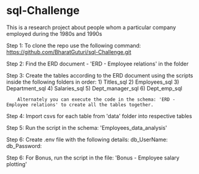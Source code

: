 # sql-Challenge

This is a research project about people whom a particular company employed during the 1980s and 1990s

Step 1: To clone the repo use the following command:
  https://github.com/BharatGuturi/sql-Challenge.git
  
Step 2: Find the ERD document - 'ERD - Employee relations' in the folder

Step 3: Create the tables according to the ERD document using the scripts inside the following folders in order:
        1)  Titles_sql
        2)  Employees_sql 
        3)  Department_sql
        4)  Salaries_sql
        5)  Dept_manager_sql
        6)  Dept_emp_sql
  
        Alternately you can execute the code in the schema: 'ERD - Employee relations' to create all the tables together.
 
 Step 4: Import csvs for each table from 'data' folder into respective tables
 
 Step 5: Run the script in the schema: 'Employees_data_analysis'
 
 Step 6: Create .env file with the following details:
          db_UserName: <your database username>
          db_Password: <your database password>
 
 Step 6: For Bonus, run the script in the file: 'Bonus - Employee salary plotting'
          

